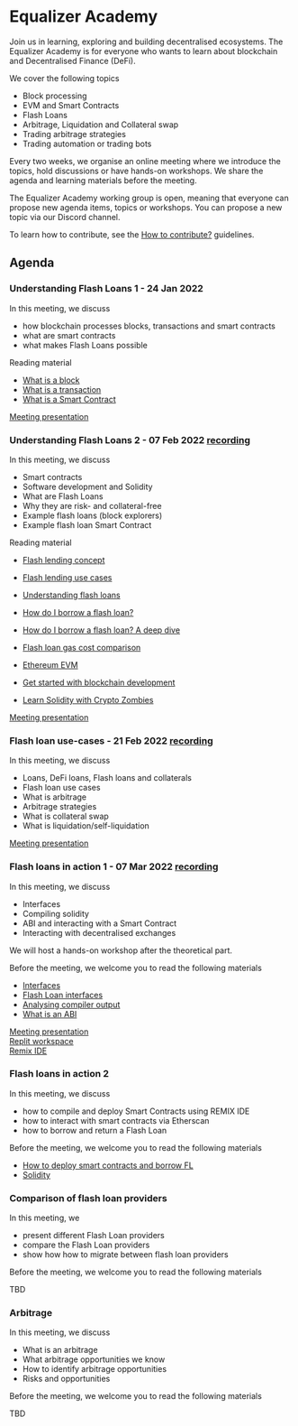 # Equalizer Academy

Join us in learning, exploring and building decentralised ecosystems. The
Equalizer Academy is for everyone who wants to learn about blockchain and
Decentralised Finance (DeFi).

We cover the following topics

- Block processing
- EVM and Smart Contracts
- Flash Loans
- Arbitrage, Liquidation and Collateral swap
- Trading arbitrage strategies
- Trading automation or trading bots

Every two weeks, we organise an online meeting where we introduce the topics,
hold discussions or have hands-on workshops. We share the agenda and learning
materials before the meeting.

The Equalizer Academy working group is open, meaning that everyone can propose
new agenda items, topics or workshops. You can propose a new topic via our Discord channel.

To learn how to contribute, see the [How to contribute?](how-to-contribute.md) guidelines.

## Agenda

### Understanding Flash Loans 1 - 24 Jan 2022

In this meeting, we discuss

- how blockchain processes blocks, transactions and smart contracts
- what are smart contracts
- what makes Flash Loans possible

Reading material

- [What is a block](https://ethereum.org/en/developers/docs/blocks/)
- [What is a transaction](https://ethereum.org/en/developers/docs/transactions/)
- [What is a Smart Contract](https://ethereum.org/en/developers/docs/smart-contracts/#top)

[Meeting presentation](./presentations/01_equalizer-academy.pdf)

### Understanding Flash Loans 2 - 07 Feb 2022 [recording](https://zoom.us/rec/share/afhBg5v2lY1SuAQMN2KG5AHhNcg-Egt87mfZBlQUqn8ZsUAxLoSA_XpipHBlNA.MAjlAzJd6pK3or4o)

In this meeting, we discuss

- Smart contracts
- Software development and Solidity
- What are Flash Loans
- Why they are risk- and collateral-free
- Example flash loans (block explorers)
- Example flash loan Smart Contract

Reading material

- [Flash lending concept](https://whitepaper.equalizer.finance/introduction/flash-lending-concept)
- [Flash lending use cases](https://whitepaper.equalizer.finance/introduction/flash-lending-use-cases)
- [Understanding flash loans](https://www.delta.exchange/blog/understanding-flash-loans )
- [How do I borrow a flash loan?](https://docs.equalizer.finance/getting-started/how-do-i-borrow-a-flash-loan)
- [How do I borrow a flash loan? A deep dive](https://docs.equalizer.finance/getting-started/how-do-i-borrow-a-flash-loan-a-deep-dive)
- [Flash loan gas cost comparison](https://docs.equalizer.finance/equalizer-deep-dive/flash-loan-gas-cost-comparison)
- [Ethereum EVM](https://ethereum.org/en/developers/docs/evm/)

- [Get started with blockchain development](https://docs.microsoft.com/en-us/learn/paths/ethereum-blockchain-development/)
- [Learn Solidity with Crypto Zombies](https://cryptozombies.io/)

[Meeting presentation](./presentations/02_equalizer-academy.pdf)

### Flash loan use-cases - 21 Feb 2022 [recording](https://zoom.us/rec/share/5d8oN4NOglMH_KUVRT70AeJ0gGWg6txnMO6TILpQDKG69dGh5WblwZNdTS2F2fwu.zsAS8m6tLwzt0y8P)

In this meeting, we discuss

- Loans, DeFi loans, Flash loans and collaterals
- Flash loan use cases
- What is arbitrage
- Arbitrage strategies
- What is collateral swap
- What is liquidation/self-liquidation

[Meeting presentation](./presentations/03_equalizer-academy.pdf)

### Flash loans in action 1 - 07 Mar 2022 [recording](https://zoom.us/rec/share/vQEeyo-d58b9I1Aq7vsq1wMSSALnWw02Pp4DElAHvha8JHcey-XJuYx-t6anezX_.piwubJiRflNx4ayK)

In this meeting, we discuss

- Interfaces
- Compiling solidity
- ABI and interacting with a Smart Contract
- Interacting with decentralised exchanges

We will host a hands-on workshop after the theoretical part.

Before the meeting, we welcome you to read the following materials

- [Interfaces](https://medium.com/rungo/interfaces-in-go-ab1601159b3a)
- [Flash Loan interfaces](https://eips.ethereum.org/EIPS/eip-3156)
- [Analysing compiler output](https://docs.soliditylang.org/en/latest/analysing-compilation-output.html)
- [What is an ABI](https://ethereum.stackexchange.com/questions/234/what-is-an-abi-and-why-is-it-needed-to-interact-with-contracts)

[Meeting presentation](./presentations/04_equalizer-academy.pdf)  
[Replit workspace](https://replit.com/@BancuStefan/eqz-academy#index.js:23:1)  
[Remix IDE](https://remix.ethereum.org/)

### Flash loans in action 2

In this meeting, we discuss

- how to compile and deploy Smart Contracts using REMIX IDE
- how to interact with smart contracts via Etherscan
- how to borrow and return a Flash Loan

Before the meeting, we welcome you to read the following materials

- [How to deploy smart contracts and borrow FL](https://docs.equalizer.finance/getting-started/how-do-i-borrow-a-flash-loan-a-deep-dive)
- [Solidity](https://soliditylang.org/)

### Comparison of flash loan providers

In this meeting, we

- present different Flash Loan providers
- compare the Flash Loan providers
- show how how to migrate between flash loan providers

Before the meeting, we welcome you to read the following materials

TBD

### Arbitrage

In this meeting, we discuss

- What is an arbitrage
- What arbitrage opportunities we know
- How to identify arbitrage opportunities
- Risks and opportunities

Before the meeting, we welcome you to read the following materials

TBD